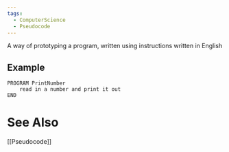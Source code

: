 ```yaml
---
tags:
  - ComputerScience
  - Pseudocode
---
```

A way of prototyping a program, written using instructions written in English

## Example
```
PROGRAM PrintNumber
	read in a number and print it out
END
```

# See Also
[[Pseudocode]]